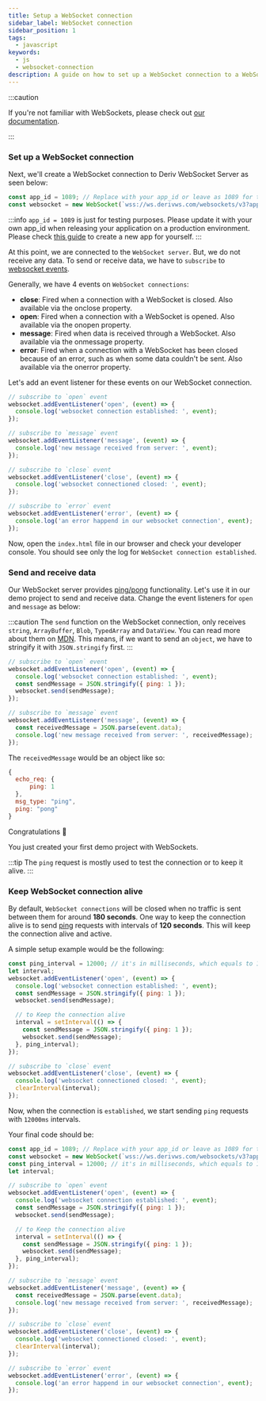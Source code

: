 ```yaml
---
title: Setup a WebSocket connection
sidebar_label: WebSocket connection
sidebar_position: 1
tags:
  - javascript
keywords:
  - js
  - websocket-connection
description: A guide on how to set up a WebSocket connection to a WebSocket API on your trading app.
---
```


:::caution

If you're not familiar with WebSockets, please check out [our documentation](/docs/core-concepts/websocket).

:::

### Set up a WebSocket connection

<!-- To create a websocket connection, we want to use the Deriv websocket URL with an `app_id`. You can create your own app_id within your [dashboard](/dashboard) or keep the default `1089` app_id for testing. Keep in mind that eventually, you should make your own app_id. Especially if you would like to monetize your application. -->

Next, we'll create a WebSocket connection to Deriv WebSocket Server as seen below:

```js title="index.js" showLineNumbers
const app_id = 1089; // Replace with your app_id or leave as 1089 for testing.
const websocket = new WebSocket(`wss://ws.derivws.com/websockets/v3?app_id=${app_id}`);
```

:::info
`app_id = 1089` is just for testing purposes. Please update it with your own app_id when releasing your application on a production environment. Please check [this guide](/docs/setting-up-a-deriv-application) to create a new app for yourself.
:::

At this point, we are connected to the `WebSocket server`. But, we do not receive any data. To send or receive data, we have to `subscribe` to <a href="https://developer.mozilla.org/en-US/docs/Web/API/WebSocket#events" target="_blank">websocket events</a>.

Generally, we have 4 events on `WebSocket connections`:

- **close**:
  Fired when a connection with a WebSocket is closed. Also available via the onclose property.
- **open**:
  Fired when a connection with a WebSocket is opened. Also available via the onopen property.
- **message**:
  Fired when data is received through a WebSocket. Also available via the onmessage property.
- **error**:
  Fired when a connection with a WebSocket has been closed because of an error, such as when some data couldn't be sent. Also available via the onerror property.

Let's add an event listener for these events on our WebSocket connection.

```js title="index.js" showLineNumbers
// subscribe to `open` event
websocket.addEventListener('open', (event) => {
  console.log('websocket connection established: ', event);
});

// subscribe to `message` event
websocket.addEventListener('message', (event) => {
  console.log('new message received from server: ', event);
});

// subscribe to `close` event
websocket.addEventListener('close', (event) => {
  console.log('websocket connectioned closed: ', event);
});

// subscribe to `error` event
websocket.addEventListener('error', (event) => {
  console.log('an error happend in our websocket connection', event);
});
```

Now, open the `index.html` file in our browser and check your developer console. You should see only the log for `WebSocket connection established`.

### Send and receive data

Our WebSocket server provides <a href="/api-explorer#ping" target="_blank" rel="noopener noreferrer">ping/pong</a> functionality. Let's use it in our demo project to send and receive data. Change the event listeners for `open` and `message` as below:

:::caution
The `send` function on the WebSocket connection, only receives `string`, `ArrayBuffer`, `Blob`, `TypedArray` and `DataView`. You can read more about them on [MDN](https://developer.mozilla.org/en-US/docs/Web/API/WebSocket/send). This means, if we want to send an `object`, we have to stringify it with `JSON.stringify` first.
:::

```js title="index.js" showLineNumbers
// subscribe to `open` event
websocket.addEventListener('open', (event) => {
  console.log('websocket connection established: ', event);
  const sendMessage = JSON.stringify({ ping: 1 });
  websocket.send(sendMessage);
});

// subscribe to `message` event
websocket.addEventListener('message', (event) => {
  const receivedMessage = JSON.parse(event.data);
  console.log('new message received from server: ', receivedMessage);
});
```

The `receivedMessage` would be an object like so:

```js showLineNumbers
{
  echo_req: {
      ping: 1
  },
  msg_type: "ping",
  ping: "pong"
}
```

Congratulations :tada:

You just created your first demo project with WebSockets.

:::tip
The `ping` request is mostly used to test the connection or to keep it alive.
:::

### Keep WebSocket connection alive

By default, `WebSocket connections` will be closed when no traffic is sent between them for around **180 seconds**. One way to keep the connection alive is to send [ping](/api-explorer#ping) requests with intervals of **120 seconds**. This will keep the connection alive and active.

A simple setup example would be the following:

```js title="index.js" showLineNumbers
const ping_interval = 12000; // it's in milliseconds, which equals to 120 seconds
let interval;
websocket.addEventListener('open', (event) => {
  console.log('websocket connection established: ', event);
  const sendMessage = JSON.stringify({ ping: 1 });
  websocket.send(sendMessage);

  // to Keep the connection alive
  interval = setInterval(() => {
    const sendMessage = JSON.stringify({ ping: 1 });
    websocket.send(sendMessage);
  }, ping_interval);
});

// subscribe to `close` event
websocket.addEventListener('close', (event) => {
  console.log('websocket connectioned closed: ', event);
  clearInterval(interval);
});
```

Now, when the connection is `established`, we start sending `ping` requests with `12000ms` intervals.

Your final code should be:

```js title="index.js" showLineNumbers
const app_id = 1089; // Replace with your app_id or leave as 1089 for testing.
const websocket = new WebSocket(`wss://ws.derivws.com/websockets/v3?app_id=${app_id}`);
const ping_interval = 12000; // it's in milliseconds, which equals to 120 seconds
let interval;

// subscribe to `open` event
websocket.addEventListener('open', (event) => {
  console.log('websocket connection established: ', event);
  const sendMessage = JSON.stringify({ ping: 1 });
  websocket.send(sendMessage);

  // to Keep the connection alive
  interval = setInterval(() => {
    const sendMessage = JSON.stringify({ ping: 1 });
    websocket.send(sendMessage);
  }, ping_interval);
});

// subscribe to `message` event
websocket.addEventListener('message', (event) => {
  const receivedMessage = JSON.parse(event.data);
  console.log('new message received from server: ', receivedMessage);
});

// subscribe to `close` event
websocket.addEventListener('close', (event) => {
  console.log('websocket connectioned closed: ', event);
  clearInterval(interval);
});

// subscribe to `error` event
websocket.addEventListener('error', (event) => {
  console.log('an error happend in our websocket connection', event);
});
```
